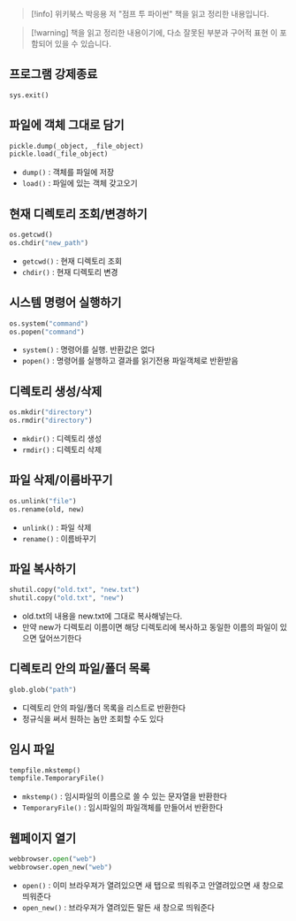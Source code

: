 > [!info] 위키북스 박응용 저 "점프 투 파이썬" 책을 읽고 정리한 내용입니다.

> [!warning] 책을 읽고 정리한 내용이기에, 다소 잘못된 부분과 구어적 표현 이 포함되어 있을 수 있습니다.

## 프로그램 강제종료

```python
sys.exit()
```

## 파일에 객체 그대로 담기

```python
pickle.dump(_object, _file_object)
pickle.load(_file_object)
```

- `dump()` : 객체를 파일에 저장
- `load()` : 파일에 있는 객체 갖고오기

## 현재 디렉토리 조회/변경하기

```python
os.getcwd()
os.chdir("new_path")
```

- `getcwd()` : 현재 디렉토리 조회
- `chdir()` : 현재 디렉토리 변경

## 시스템 명령어 실행하기

```python
os.system("command")
os.popen("command")
```

- `system()` : 명령어를 실행. 반환값은 없다
- `popen()` : 명령어를 실행하고 결과를 읽기전용 파일객체로 반환받음

## 디렉토리 생성/삭제

```python
os.mkdir("directory")
os.rmdir("directory")
```

- `mkdir()` : 디렉토리 생성
- `rmdir()` : 디렉토리 삭제

## 파일 삭제/이름바꾸기

```python
os.unlink("file")
os.rename(old, new)
```

- `unlink()` : 파일 삭제
- `rename()` : 이름바꾸기

## 파일 복사하기

```python
shutil.copy("old.txt", "new.txt")
shutil.copy("old.txt", "new")
```

- old.txt의 내용을 new.txt에 그대로 복사해넣는다.
- 만약 new가 디렉토리 이름이면 해당 디렉토리에 복사하고 동일한 이름의 파일이 있으면 덮어쓰기한다

## 디렉토리 안의 파일/폴더 목록

```python
glob.glob("path")
```

- 디렉토리 안의 파일/폴더 목록을 리스트로 반환한다
- 정규식을 써서 원하는 놈만 조회할 수도 있다

## 임시 파일

```python
tempfile.mkstemp()
tempfile.TemporaryFile()
```

- `mkstemp()` : 임시파일의 이름으로 쓸 수 있는 문자열을 반환한다
- `TemporaryFile()` : 임시파일의 파일객체를 만들어서 반환한다

## 웹페이지 열기

```python
webbrowser.open("web")
webbrowser.open_new("web")
```

- `open()` : 이미 브라우져가 열려있으면 새 탭으로 띄워주고 안열려있으면 새 창으로 띄워준다
- `open_new()` : 브라우져가 열려있든 말든 새 창으로 띄워준다